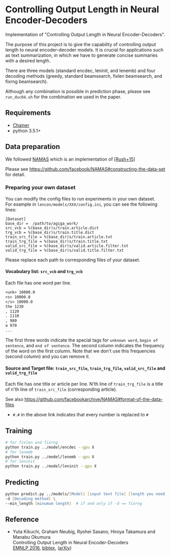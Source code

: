 # Controlling Output Length in Neural Encoder-Decoders

Implementation of "Controlling Output Length in Neural Encoder-Decoders".

The purpose of this project is to give the capability of controlling output length to neural encoder-decoder models.
It is crucial for applications such as text summarization, in which we have to generate concise summaries with a desired length.

There are three models (standard encdec, leninit, and lenemb) and
 four decoding methods (greedy, standard beamsearch, fixlen beamsearch, and fixrng
beamsearch).

Although any combination is possible in prediction phase, please see `run_duc04.sh` for the combination we used in the paper.

## Requirements

- [Chainer](https://github.com/pfnet/chainer)
- python 3.5.1+

## Data preparation

We followed [NAMAS](https://github.com/facebook/NAMAS)
which is an implementation of [\[Rush+15\]](http://www.aclweb.org/anthology/D15-1044)

Please see https://github.com/facebook/NAMAS#constructing-the-data-set for detail.

### Preparing your own dataset

You can modify the config files to run experiments in your own dataset.  
For example in `lencon/models/XXX/config.ini`, you can see the following lines:
```
[Dataset]
base_dir =  /path/to/agiga_work/
src_vcb = %(base_dir)s/train.article.dict
trg_vcb = %(base_dir)s/train.title.dict
train_src_file = %(base_dir)s/train.article.txt
train_trg_file = %(base_dir)s/train.title.txt
valid_src_file = %(base_dir)s/valid.article.filter.txt
valid_trg_file = %(base_dir)s/valid.title.filter.txt
```
Please replace each path to corresponding files of your dataset.


#### Vocabulary list: `src_vcb` and `trg_vcb`
Each file has one word per line.
```txt
<unk> 10000.0
<s> 10000.0
</s> 10000.0
the 1230
, 1120
. 1110
, 980
a 970
...
```

The first three words indicate the special tags for `unknown word`, `begin of sentence`, and `end of sentence`.
The second column indicates the frequency of the word on the first column. 
Note that we don't use this frequencies (second column) and you can remove it.


#### Source and Target file: `train_src_file`, `train_trg_file`, `valid_src_file` and `valid_trg_file`
Each file has one title or article per line.
N'th line of `train_trg_file` is a title of n'th line of `train_src_file` (corresponding article).

See also https://github.com/facebookarchive/NAMAS#format-of-the-data-files
- `#.#` in the above link indicates that every number is replaced to `#`




## Training

```zsh
# for fixlen and fixrng
python train.py ../model/encdec --gpu X 
# for lenemb
python train.py ../model/lenemb --gpu X 
# for leninit
python train.py ../model/leninit --gpu X 
```

## Predicting

```zsh
python predict.py ../models/[Model] [input text file] [length you need] \
-d [Decoding method] \
--min_length [minumum length]  # if and only if -d == fixrng
```


## Reference 

+ Yuta Kikuchi, Graham Neubig, Ryohei Sasano, Hiroya Takamura and Manabu Okumura  
Controlling Output Length in Neural Encoder-Decoders  
[EMNLP 2016](http://aclweb.org/anthology/D/D16/D16-1140.pdf), [bibtex](http://aclweb.org/anthology/D/D16/D16-1140.bib), ([arXiv](https://arxiv.org/abs/1609.09552))
